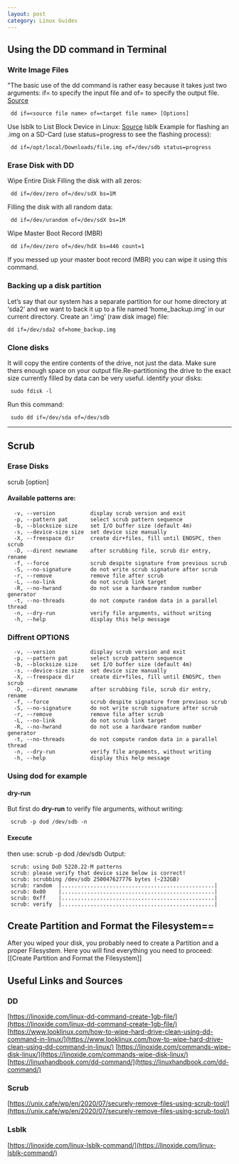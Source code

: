 ```yaml
---
layout: post
category: Linux Guides
---
```


## Using the DD command in Terminal
### Write Image Files
"The basic use of the dd command is rather easy because it takes just two arguments: if= to specify the input file and of= to specify the output file. [Source](https://linoxide.com/linux-dd-command-create-1gb-file/)
```
 dd if=<source file name> of=<target file name> [Options]
```
Use lsblk to List Block Device in Linux: [Source](https://www.linoxide.com/linux-lsblk-command)
 lsblk
Example for flashing an .img on a SD-Card (use status=progress to see the flashing process):
```
 dd if=/opt/local/Downloads/file.img of=/dev/sdb status=progress
```
### Erase Disk with DD
Wipe Entire Disk
Filling the disk with all zeros:
```
 dd if=/dev/zero of=/dev/sdX bs=1M
```
Filling the disk with all random data:
```
 dd if=/dev/urandom of=/dev/sdX bs=1M
```
Wipe Master Boot Record (MBR)
```
 dd if=/dev/zero of=/dev/hdX bs=446 count=1
```
If you messed up your master boot record (MBR) you can wipe it using this command.

### Backing up a disk partition
Let’s say that our system has a separate partition for our home directory at ‘sda2’ and we want to back it up to a file named ‘home_backup.img’ in our current directory. Create an ‘.img’ (raw disk image) file:
```
dd if=/dev/sda2 of=home_backup.img
```
### Clone disks
It will copy the entire contents of the drive, not just the data. Make sure thers enough space on your output file.Re-partitioning the drive to the exact size currently filled by data can be very useful.
identify your disks:
```
 sudo fdisk -l 
``` 
Run this command:
```
 sudo dd if=/dev/sda of=/dev/sdb
```
---

## Scrub
### Erase Disks
 scrub [option] <target>

#### Available patterns are:
```
  -v, --version           display scrub version and exit
  -p, --pattern pat       select scrub pattern sequence
  -b, --blocksize size    set I/O buffer size (default 4m)
  -s, --device-size size  set device size manually
  -X, --freespace dir     create dir+files, fill until ENOSPC, then scrub
  -D, --dirent newname    after scrubbing file, scrub dir entry, rename
  -f, --force             scrub despite signature from previous scrub
  -S, --no-signature      do not write scrub signature after scrub
  -r, --remove            remove file after scrub
  -L, --no-link           do not scrub link target
  -R, --no-hwrand         do not use a hardware random number generator
  -t, --no-threads        do not compute random data in a parallel thread
  -n, --dry-run           verify file arguments, without writing
  -h, --help              display this help message
```
### Diffrent OPTIONS
```
  -v, --version           display scrub version and exit
  -p, --pattern pat       select scrub pattern sequence
  -b, --blocksize size    set I/O buffer size (default 4m)
  -s, --device-size size  set device size manually
  -X, --freespace dir     create dir+files, fill until ENOSPC, then scrub
  -D, --dirent newname    after scrubbing file, scrub dir entry, rename
  -f, --force             scrub despite signature from previous scrub
  -S, --no-signature      do not write scrub signature after scrub
  -r, --remove            remove file after scrub
  -L, --no-link           do not scrub link target
  -R, --no-hwrand         do not use a hardware random number generator
  -t, --no-threads        do not compute random data in a parallel thread
  -n, --dry-run           verify file arguments, without writing
  -h, --help              display this help message
```
### Using dod for example

#### dry-run
But first do **dry-run** to verify file arguments, without writing:
```
 scrub -p dod /dev/sdb -n
```
#### Execute
then use:
 scrub -p dod /dev/sdb
Output:
```
 scrub: using DoD 5220.22-M patterns
 scrub: please verify that device size below is correct!
 scrub: scrubbing /dev/sdb 250047627776 bytes (~232GB)
 scrub: random  |................................................|   
 scrub: 0x00    |................................................|
 scrub: 0xff    |................................................|
 scrub: verify  |................................................|
```
## Create Partition and Format the Filesystem==
After you wiped your disk, you probably need to create a Partition and a proper Filesystem.
Here you will find everything you need to proceed: [[Create Partition and Format the Filesystem]]

## Useful Links and Sources
### DD
[https://linoxide.com/linux-dd-command-create-1gb-file/](https://linoxide.com/linux-dd-command-create-1gb-file/)
[https://www.looklinux.com/how-to-wipe-hard-drive-clean-using-dd-command-in-linux/](https://www.looklinux.com/how-to-wipe-hard-drive-clean-using-dd-command-in-linux/)
[https://linoxide.com/commands-wipe-disk-linux/](https://linoxide.com/commands-wipe-disk-linux/)
[https://linuxhandbook.com/dd-command/](https://linuxhandbook.com/dd-command/)
### Scrub
[https://unix.cafe/wp/en/2020/07/securely-remove-files-using-scrub-tool/](https://unix.cafe/wp/en/2020/07/securely-remove-files-using-scrub-tool/)
### Lsblk
[https://linoxide.com/linux-lsblk-command/](https://linoxide.com/linux-lsblk-command/)
